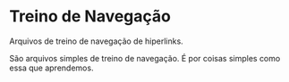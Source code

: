 # Treino de Navegação
 Arquivos de treino de navegação de hiperlinks.
 
São arquivos simples de treino de navegação. É por coisas simples como essa que aprendemos.

